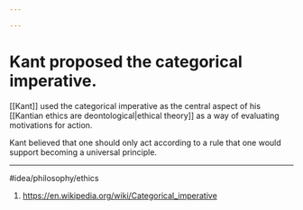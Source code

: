 ```yaml
---

---
```

# Kant proposed the categorical imperative. 
[[Kant]] used the categorical imperative as the central aspect of his [[Kantian ethics are deontological|ethical theory]] as a way of evaluating motivations for action. 

Kant believed that one should only act according to a rule that one would support becoming a universal principle. 

---
#idea/philosophy/ethics 

1. https://en.wikipedia.org/wiki/Categorical_imperative